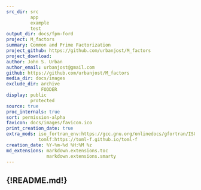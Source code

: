 ```yaml
---
src_dir: src
         app
         example
         test
output_dir: docs/fpm-ford
project: M_factors
summary: Common and Prime Factorization
project_github: https://github.com/urbanjost/M_factors
project_download:
author: John S. Urban
author_email: urbanjost@gmail.com
github: https://github.com/urbanjost/M_factors
media_dir: docs/images
exclude_dir: archive
             FODDER
display: public
         protected
source: true
proc_internals: true
sort: permission-alpha
favicon: docs/images/favicon.ico
print_creation_date: true
extra_mods: iso_fortran_env:https://gcc.gnu.org/onlinedocs/gfortran/ISO_005fFORTRAN_005fENV.html
            tomlf:https://toml-f.github.io/toml-f
creation_date: %Y-%m-%d %H:%M %z
md_extensions: markdown.extensions.toc
               markdown.extensions.smarty
---
```

{!README.md!}
---

